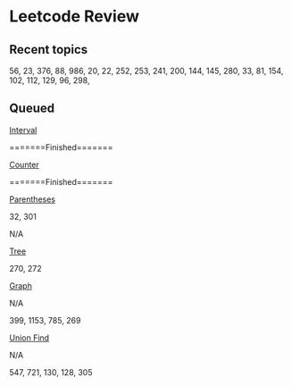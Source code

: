 # Leetcode Review

## Recent topics

56, 23, 376, 88, 986, 20, 22, 252, 253, 241, 200, 144, 145, 280, 33, 81, 154,  102, 112, 129, 96, 298, 

## Queued 

<u>Interval</u> 

=======Finished=======

<u>Counter</u>

=======Finished=======

<u>Parentheses</u>

32,  301

N/A

<u>Tree</u>



270, 272

<u>Graph</u>

N/A

399, 1153, 785, 269

<u>Union Find</u>

N/A

547, 721, 130, 128, 305
